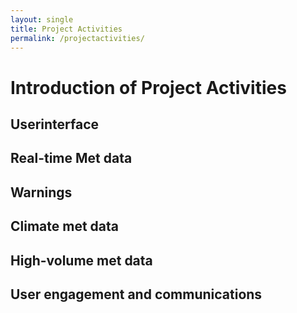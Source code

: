 ```yaml
---
layout: single
title: Project Activities
permalink: /projectactivities/
---
```


# Introduction of Project Activities

## Userinterface

## Real-time Met data

## Warnings

## Climate met data

## High-volume met data

## User engagement and communications
